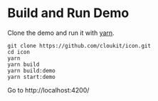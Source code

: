 # Build and Run Demo

Clone the demo and run it with [yarn](https://yarnpkg.com/en/).

```
git clone https://github.com/cloukit/icon.git
cd icon
yarn
yarn build
yarn build:demo
yarn start:demo
```

Go to http://localhost:4200/
